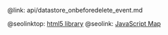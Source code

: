 @link: api/datastore_onbeforedelete_event.md

@seolinktop: [html5 library](https://webix.com)
@seolink: [JavaScript Map](https://webix.com/widget/maps/)